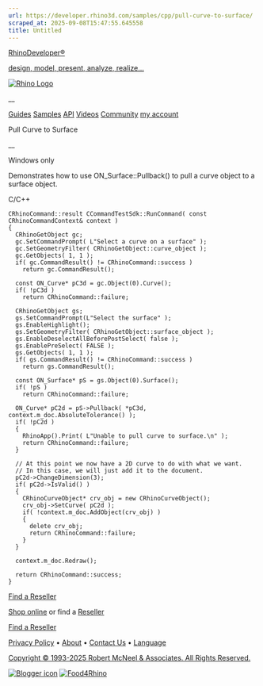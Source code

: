 ```yaml
---
url: https://developer.rhino3d.com/samples/cpp/pull-curve-to-surface/
scraped_at: 2025-09-08T15:47:55.645558
title: Untitled
---
```


[RhinoDeveloper®](/)

[design, model, present, analyze, realize...](/)

[![Rhino Logo](https://developer.rhino3d.com/images/rhinodevlogo.png)](/)

__

[Guides](https://developer.rhino3d.com/guides)
[Samples](https://developer.rhino3d.com/samples)
[API](https://developer.rhino3d.com/api)
[Videos](https://developer.rhino3d.com/videos)
[Community](https://discourse.mcneel.com/c/rhino-developer) [my account
](https://www.rhino3d.com/my-account/ "Manage your account, licenses, and
teams")

Pull Curve to Surface

__

Windows only

Demonstrates how to use ON_Surface::Pullback() to pull a curve object to a
surface object.

C/C++

    
    
    CRhinoCommand::result CCommandTestSdk::RunCommand( const CRhinoCommandContext& context )
    {
      CRhinoGetObject gc;
      gc.SetCommandPrompt( L"Select a curve on a surface" );
      gc.SetGeometryFilter( CRhinoGetObject::curve_object );
      gc.GetObjects( 1, 1 );
      if( gc.CommandResult() != CRhinoCommand::success )
        return gc.CommandResult();
    
      const ON_Curve* pC3d = gc.Object(0).Curve();
      if( !pC3d )
        return CRhinoCommand::failure;
    
      CRhinoGetObject gs;
      gs.SetCommandPrompt(L"Select the surface" );
      gs.EnableHighlight();
      gs.SetGeometryFilter( CRhinoGetObject::surface_object );
      gs.EnableDeselectAllBeforePostSelect( false );
      gs.EnablePreSelect( FALSE );
      gs.GetObjects( 1, 1 );
      if( gs.CommandResult() != CRhinoCommand::success )
        return gs.CommandResult();
    
      const ON_Surface* pS = gs.Object(0).Surface();
      if( !pS )
        return CRhinoCommand::failure;
    
      ON_Curve* pC2d = pS->Pullback( *pC3d, context.m_doc.AbsoluteTolerance() );
      if( !pC2d )
      {
        RhinoApp().Print( L"Unable to pull curve to surface.\n" );
        return CRhinoCommand::failure;
      }
    
      // At this point we now have a 2D curve to do with what we want.
      // In this case, we will just add it to the document.
      pC2d->ChangeDimension(3);
      if( pC2d->IsValid() )
      {
        CRhinoCurveObject* crv_obj = new CRhinoCurveObject();
        crv_obj->SetCurve( pC2d );
        if( !context.m_doc.AddObject(crv_obj) )
        {
          delete crv_obj;
          return CRhinoCommand::failure;
        }
      }
    
      context.m_doc.Redraw();
    
      return CRhinoCommand::success;
    }
    

  

[Find a Reseller](https://www.rhino3d.com/sales)

[Shop online](https://www.rhino3d.com/store) or find a
[Reseller](https://www.rhino3d.com/sales)

[Find a Reseller](https://www.rhino3d.com/sales)

[Privacy Policy](https://www.rhino3d.com/privacy) •
[About](https://www.rhino3d.com/mcneel/about) • [Contact
Us](https://www.rhino3d.com/mcneel/contact) • [
Language](https://www.rhino3d.com/language "Change to a different region or
language")

[Copyright © 1993-2025 Robert McNeel & Associates. All Rights
Reserved.](https://www.rhino3d.com/mcneel/about)

[](https://www.facebook.com/McNeelRhinoceros/)
[](https://twitter.com/bobmcneel) [](https://www.linkedin.com/groups/75313/)
[](https://www.youtube.com/user/RhinoGuide/videos) [](https://vimeo.com/rhino)
[![Blogger
icon](https://developer.rhino3d.com/images/blogger.svg)](http://blog.rhino3d.com/)
[![Food4Rhino](https://developer.rhino3d.com/images/f4r_icon_01.svg)](https://www.food4rhino.com)

